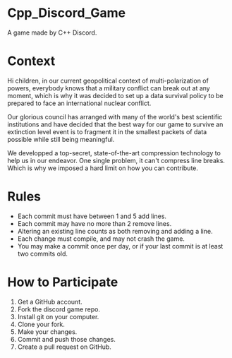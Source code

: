 # Cpp_Discord_Game
A game made by C++ Discord.   

# Context
Hi children, in our current geopolitical context of multi-polarization of powers, everybody knows that a military conflict can break out at any moment, which is why it was decided to set up a data survival policy to be prepared to face an international nuclear conflict.

Our glorious council has arranged with many of the world's best scientific institutions and have decided that the best way for our game to survive an extinction level event is to fragment it in the smallest packets of data possible while still being meaningful.

We developped a top-secret, state-of-the-art compression technology to help us in our endeavor. One single problem, it can't compress line breaks. Which is why we imposed a hard limit on how you can contribute.

# Rules
* Each commit must have between 1 and 5 add lines.
* Each commit may have no more than 2 remove lines.
* Altering an existing line counts as both removing and adding a line.
* Each change must compile, and may not crash the game.
* You may make a commit once per day, or if your last commit is at least two commits old.

# How to Participate
1. Get a GitHub account.
2. Fork the discord game repo.
3. Install git on your computer.
4. Clone your fork.
5. Make your changes.
6. Commit and push those changes.
7. Create a pull request on GitHub.
